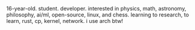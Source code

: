 16-year-old. student. developer.
interested in physics, math, astronomy, philosophy, ai/ml, open-source, linux, and chess.
learning to research, to learn, rust, cp, kernel, network.
i use arch btw! 
